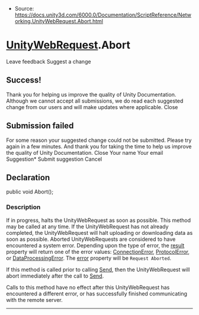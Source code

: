 * Source: https://docs.unity3d.com/6000.0/Documentation/ScriptReference/Networking.UnityWebRequest.Abort.html

#  [UnityWebRequest](https://docs.unity3d.com/6000.0/Documentation/ScriptReference/Networking.UnityWebRequest.html).Abort
Leave feedback
Suggest a change
## Success!
Thank you for helping us improve the quality of Unity Documentation. Although we cannot accept all submissions, we do read each suggested change from our users and will make updates where applicable.
Close
## Submission failed
For some reason your suggested change could not be submitted. Please <a>try again</a> in a few minutes. And thank you for taking the time to help us improve the quality of Unity Documentation.
Close
Your name Your email Suggestion* Submit suggestion
Cancel
## Declaration
public void Abort(); 
### Description
If in progress, halts the UnityWebRequest as soon as possible.
This method may be called at any time. If the UnityWebRequest has not already completed, the UnityWebRequest will halt uploading or downloading data as soon as possible. Aborted UnityWebRequests are considered to have encountered a system error. Depending upon the type of error, the [result](https://docs.unity3d.com/6000.0/Documentation/ScriptReference/Networking.UnityWebRequest-result.html) property will return one of the error values: [ConnectionError](https://docs.unity3d.com/6000.0/Documentation/ScriptReference/Networking.UnityWebRequest.Result.ConnectionError.html), [ProtocolError](https://docs.unity3d.com/6000.0/Documentation/ScriptReference/Networking.UnityWebRequest.Result.ProtocolError.html), or [DataProcessingError](https://docs.unity3d.com/6000.0/Documentation/ScriptReference/Networking.UnityWebRequest.Result.DataProcessingError.html). The [error](https://docs.unity3d.com/6000.0/Documentation/ScriptReference/Networking.UnityWebRequest-error.html) property will be `Request Aborted`.  
  
If this method is called prior to calling [Send](https://docs.unity3d.com/6000.0/Documentation/ScriptReference/Networking.UnityWebRequest.Send.html), then the UnityWebRequest will abort immediately after the call to [Send](https://docs.unity3d.com/6000.0/Documentation/ScriptReference/Networking.UnityWebRequest.Send.html).  
  
Calls to this method have no effect after this UnityWebRequest has encountered a different error, or has successfully finished communicating with the remote server.
* * *
